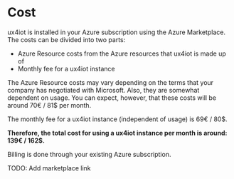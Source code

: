 # Cost

ux4iot is installed in your Azure subscription using the Azure Marketplace. The costs can be divided into two parts:

* Azure Resource costs from the Azure resources that ux4iot is made up of
* Monthly fee for a ux4iot instance

The Azure Resource costs may vary depending on the terms that your company has negotiated with Microsoft. Also, they are somewhat dependent on usage. You can expect, however, that these costs will be around 70€ / 81$ per month.

The monthly fee for a ux4iot instance \(independent of usage\) is 69€ / 80$.

**Therefore, the total cost for using a ux4iot instance per month is around: 139€ / 162$.**

Billing is done through your existing Azure subscription.

TODO: Add marketplace link

